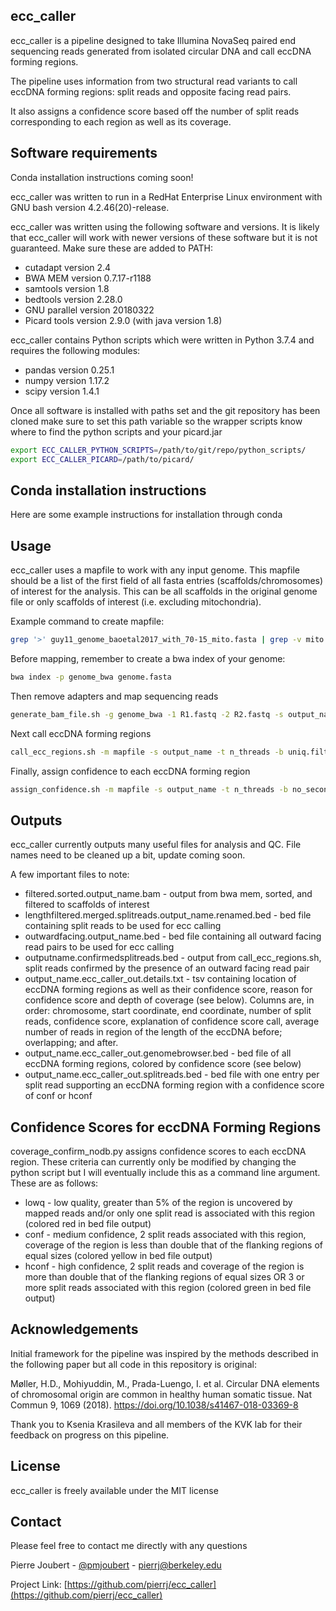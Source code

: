 <!-- ecc_caller -->
## ecc_caller

ecc_caller is a pipeline designed to take Illumina NovaSeq paired end sequencing reads generated from isolated circular DNA and call eccDNA forming regions.

The pipeline uses information from two structural read variants to call eccDNA forming regions: split reads and opposite facing read pairs.

It also assigns a confidence score based off the number of split reads corresponding to each region as well as its coverage.

## Software requirements

Conda installation instructions coming soon!

ecc_caller was written to run in a RedHat Enterprise Linux environment with GNU bash version 4.2.46(20)-release.

ecc_caller was written using the following software and versions. It is likely that ecc_caller will work with newer versions of these software but it is not guaranteed. Make sure these are added to PATH:
* cutadapt version 2.4
* BWA MEM version 0.7.17-r1188 
* samtools version 1.8
* bedtools version 2.28.0
* GNU parallel version 20180322
* Picard tools version 2.9.0 (with java version 1.8)

ecc_caller contains Python scripts which were written in Python 3.7.4 and requires the following modules:
* pandas version 0.25.1
* numpy version 1.17.2
* scipy version 1.4.1

Once all software is installed with paths set and the git repository has been cloned make sure to set this path variable so the wrapper scripts know where to find the python scripts and your picard.jar
   ```sh
   export ECC_CALLER_PYTHON_SCRIPTS=/path/to/git/repo/python_scripts/
   export ECC_CALLER_PICARD=/path/to/picard/
   ```
   
## Conda installation instructions

Here are some example instructions for installation through conda



<!-- USAGE EXAMPLES -->
## Usage

ecc_caller uses a mapfile to work with any input genome. This mapfile should be a list of the first field of all fasta entries (scaffolds/chromosomes) of interest for the analysis. This can be all scaffolds in the original genome file or only scaffolds of interest (i.e. excluding mitochondria).

Example command to create mapfile:
   ```sh
   grep '>' guy11_genome_baoetal2017_with_70-15_mito.fasta | grep -v mito | awk '{print substr($1,2)}' > mapfile
   ```

Before mapping, remember to create a bwa index of your genome:
   ```sh
   bwa index -p genome_bwa genome.fasta 
   ```

Then remove adapters and map sequencing reads
   ```sh
   generate_bam_file.sh -g genome_bwa -1 R1.fastq -2 R2.fastq -s output_name -t n_threads -m mapfile
   ```
   
Next call eccDNA forming regions
   ```sh
   call_ecc_regions.sh -m mapfile -s output_name -t n_threads -b uniq.filtered.sorted.output_name.bam -q multimapped.filtered.name_sorted.output_name.bam
   ```
   
Finally, assign confidence to each eccDNA forming region
   ```sh
   assign_confidence.sh -m mapfile -s output_name -t n_threads -b no_secondary.filtered.sorted.output_name.bam -r output_name.confirmedsplitreads.bed
   ```
   
## Outputs

ecc_caller currently outputs many useful files for analysis and QC. File names need to be cleaned up a bit, update coming soon.

A few important files to note:
* filtered.sorted.output_name.bam - output from bwa mem, sorted, and filtered to scaffolds of interest
* lengthfiltered.merged.splitreads.output_name.renamed.bed - bed file containing split reads to be used for ecc calling
* outwardfacing.output_name.bed - bed file containing all outward facing read pairs to be used for ecc calling
* outputname.confirmedsplitreads.bed - output from call_ecc_regions.sh, split reads confirmed by the presence of an outward facing read pair
* output_name.ecc_caller_out.details.txt - tsv containing location of eccDNA forming regions as well as their confidence score, reason for confidence score and depth of coverage (see below). Columns are, in order: chromosome, start coordinate, end coordinate, number of split reads, confidence score, explanation of confidence score call, average number of reads in region of the length of the eccDNA before; overlapping; and after.
* output_name.ecc_caller_out.genomebrowser.bed - bed file of all eccDNA forming regions, colored by confidence score (see below)
* output_name.ecc_caller_out.splitreads.bed - bed file with one entry per split read supporting an eccDNA forming region with a confidence score of conf or hconf

## Confidence Scores for eccDNA Forming Regions

coverage_confirm_nodb.py assigns confidence scores to each eccDNA region. These criteria can currently only be modified by changing the python script but I will eventually include this as a command line argument. These are as follows:
* lowq - low quality, greater than 5% of the region is uncovered by mapped reads and/or only one split read is associated with this region (colored red in bed file output)
* conf - medium confidence, 2 split reads associated with this region, coverage of the region is less than double that of the flanking regions of equal sizes (colored yellow in bed file output)
* hconf - high confidence, 2 split reads and coverage of the region is more than double that of the flanking regions of equal sizes OR 3 or more split reads associated with this region (colored green in bed file output)

## Acknowledgements

Initial framework for the pipeline was inspired by the methods described in the following paper but all code in this repository is original:

Møller, H.D., Mohiyuddin, M., Prada-Luengo, I. et al. Circular DNA elements of chromosomal origin are common in healthy human somatic tissue. Nat Commun 9, 1069 (2018). https://doi.org/10.1038/s41467-018-03369-8

Thank you to Ksenia Krasileva and all members of the KVK lab for their feedback on progress on this pipeline.

<!-- LICENSE -->
## License

ecc_caller is freely available under the MIT license

<!-- CONTACT -->
## Contact

Please feel free to contact me directly with any questions

Pierre Joubert - [@pmjoubert](https://twitter.com/pmjoubert) - pierrj@berkeley.edu

Project Link: [https://github.com/pierrj/ecc_caller](https://github.com/pierrj/ecc_caller)
